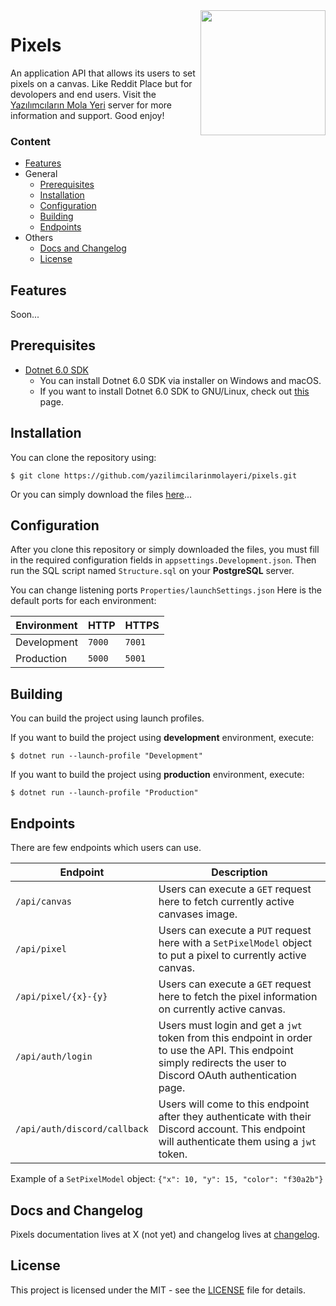 <img width="200" src="https://i.imgur.com/XWnXKnU.png" align="right">

# Pixels

An application API that allows its users to set pixels on a canvas. Like Reddit Place but for devolopers and end users. Visit the [Yazılımcıların Mola Yeri](https://discord.gg/KazHgb2) server for more information and support. Good enjoy!

### Content

- [Features](#features)
- General
  - [Prerequisites](#prerequisites)
  - [Installation](#installation)
  - [Configuration](#configuration)
  - [Building](#building)
  - [Endpoints](#endpoints)
- Others
  - [Docs and Changelog](#docs-and-changelog)
  - [License](#license)

## Features

Soon...

## Prerequisites

- [Dotnet 6.0 SDK](https://dotnet.microsoft.com/en-us/download/dotnet/6.0)
  - You can install Dotnet 6.0 SDK via installer on Windows and macOS.
  - If you want to install Dotnet 6.0 SDK to GNU/Linux, check out [this](https://docs.microsoft.com/dotnet/core/install/linux?WT.mc_id=dotnet-35129-website) page.

## Installation

You can clone the repository using:
```
$ git clone https://github.com/yazilimcilarinmolayeri/pixels.git
```
Or you can simply download the files [here](https://github.com/yazilimcilarinmolayeri/pixels/archive/refs/heads/master.zip)...

## Configuration

After you clone this repository or simply downloaded the files, you must fill in the required configuration fields in `appsettings.Development.json`. Then run the SQL script named `Structure.sql` on your **PostgreSQL** server.

You can change listening ports `Properties/launchSettings.json` Here is the default ports for each environment:

| Environment | HTTP | HTTPS |
| - | - | - |
| Development | `7000` | `7001` |
| Production | `5000` | `5001` |

## Building

You can build the project using launch profiles.

If you want to build the project using **development** environment, execute:
```shell
$ dotnet run --launch-profile "Development"
```
If you want to build the project using **production** environment, execute:
```shell
$ dotnet run --launch-profile "Production"
```

## Endpoints

There are few endpoints which users can use.
  
| Endpoint | Description |
| - | - |
| `/api/canvas` | Users can execute a `GET` request here to fetch currently active canvases image. |
| `/api/pixel` | Users can execute a `PUT` request here with a `SetPixelModel` object to put a pixel to currently active canvas. |
| `/api/pixel/{x}-{y}` | Users can execute a `GET` request here to fetch the pixel information on currently active canvas. |
| `/api/auth/login` | Users must login and get a `jwt` token from this endpoint in order to use the API. This endpoint simply redirects the user to Discord OAuth authentication page. |
| `/api/auth/discord/callback` | Users will come to this endpoint after they authenticate with their Discord account. This endpoint will authenticate them using a `jwt` token. |

Example of a `SetPixelModel` object: `{"x": 10, "y": 15, "color": "f30a2b"}`

## Docs and Changelog

Pixels documentation lives at X (not yet) and changelog lives at [changelog](CHANGELOG.md).

## License

This project is licensed under the MIT - see the [LICENSE](LICENSE.md) file for details.